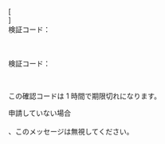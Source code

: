 [<br host>]<br action>検証コード：<br code>

<br url><br action>検証コード：

<br code>

この確認コードは 1 時間で期限切れになります。

申請していない場合<br url><br action>、このメッセージは無視してください。
